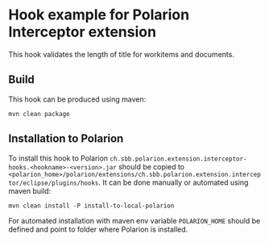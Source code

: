 # Hook example for Polarion Interceptor extension

This hook validates the length of title for workitems and documents.

## Build

This hook can be produced using maven:
```
mvn clean package
```

## Installation to Polarion

To install this hook to Polarion `ch.sbb.polarion.extension.interceptor-hooks.<hookname>-<version>.jar` should be copied to `<polarion_home>/polarion/extensions/ch.sbb.polarion.extension.interceptor/eclipse/plugins/hooks`.
It can be done manually or automated using maven build:
```
mvn clean install -P install-to-local-polarion
```
For automated installation with maven env variable `POLARION_HOME` should be defined and point to folder where Polarion is installed.
